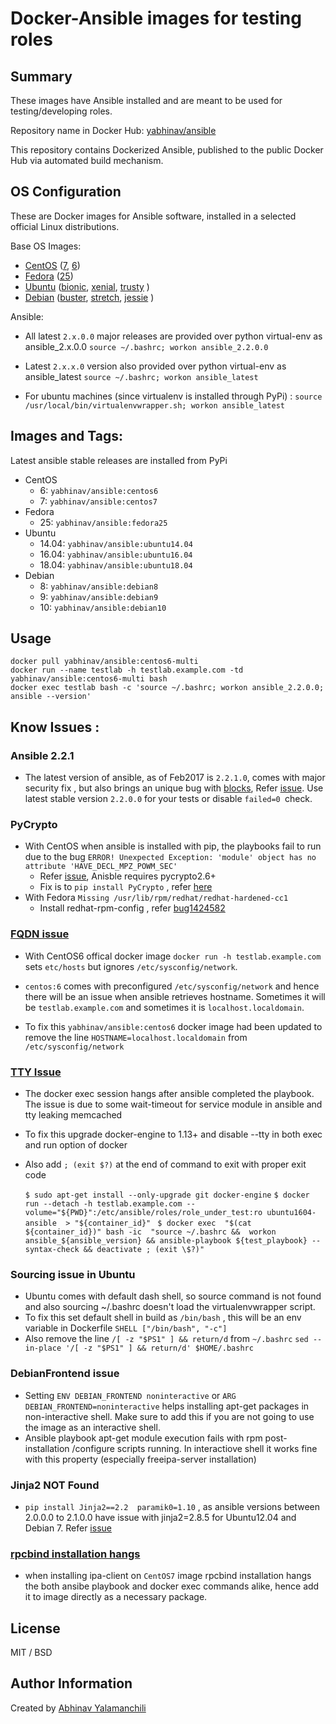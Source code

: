 # Docker-Ansible images for testing roles


## Summary

These images have Ansible installed and are meant to be used for testing/developing roles.

Repository name in Docker Hub: [yabhinav/ansible](https://hub.docker.com/r/yabhinav/ansible/)

This repository contains Dockerized Ansible, published to the public Docker Hub via automated build mechanism.


## OS Configuration

These are Docker images for Ansible software, installed in a selected official Linux distributions.

Base OS Images:

- [CentOS](https://hub.docker.com/_/centos/) ([7](centos/7/Dockerfile), [6](centos/6/Dockerfile))
- [Fedora](https://hub.docker.com/_/fedora/) ([25](fedora/25/Dockerfile))
- [Ubuntu](https://hub.docker.com/_/ubuntu/) ([bionic](ubuntu/18.04/Dockerfile), [xenial](ubuntu/16.04/Dockerfile), [trusty](ubuntu/14.04/Dockerfile) )
- [Debian](https://hub.docker.com/_/debian/) ([buster](debian/10), [stretch](debian/9), [jessie](debian/8) )

Ansible:

 - All latest `2.x.0.0` major releases are provided over python virtual-env as ansible_2.x.0.0
    `source ~/.bashrc; workon ansible_2.2.0.0`

 - Latest `2.x.x.0` version also provided over python virtual-env as ansible_latest
    `source ~/.bashrc; workon ansible_latest`

 - For ubuntu machines (since virtualenv is installed through PyPi) :
    `source /usr/local/bin/virtualenvwrapper.sh; workon ansible_latest`


## Images and Tags:

Latest ansible stable releases are installed from PyPi

- CentOS
    - 6: `yabhinav/ansible:centos6`
    - 7: `yabhinav/ansible:centos7`
- Fedora
    - 25: `yabhinav/ansible:fedora25`
- Ubuntu
    - 14.04: `yabhinav/ansible:ubuntu14.04`
    - 16.04: `yabhinav/ansible:ubuntu16.04`
    - 18.04: `yabhinav/ansible:ubuntu18.04`
- Debian
    - 8: `yabhinav/ansible:debian8`
    - 9: `yabhinav/ansible:debian9`
    - 10: `yabhinav/ansible:debian10`


## Usage

	docker pull yabhinav/ansible:centos6-multi
	docker run --name testlab -h testlab.example.com -td yabhinav/ansible:centos6-multi bash
	docker exec testlab bash -c 'source ~/.bashrc; workon ansible_2.2.0.0; ansible --version'



## Know Issues :

### Ansible 2.2.1

  -  The latest version of ansible, as of Feb2017 is `2.2.1.0`, comes with major security fix , but also brings an unique bug with [blocks](/Users/abhinav/code/MyProjects/docker-ansible-images/README.html), Refer [issue](https://github.com/ansible/ansible/issues/20736). Use latest stable version `2.2.0.0` for your tests or disable `failed=0 `check.

### PyCrypto

  - With CentOS when ansible is installed with pip, the playbooks fail to run due to the bug ```ERROR! Unexpected Exception: 'module' object has no attribute 'HAVE_DECL_MPZ_POWM_SEC'```
    * Refer [issue](https://bugs.launchpad.net/pycrypto/+bug/1206836), Anisble requires pycrypto2.6+
    * Fix is to ```pip install PyCrypto``` , refer [here](http://stackoverflow.com/questions/22941029/python-fabric-error-module-object-has-no-attribute-have-decl-mpz-powm-sec)
  - With Fedora `` Missing /usr/lib/rpm/redhat/redhat-hardened-cc1 ``
    * Install redhat-rpm-config , refer [bug1424582](https://bugs.launchpad.net/openstack-gate/+bug/1424582)


### [FQDN issue](https://github.com/docker/docker/issues/31199)

  - With CentOS6 offical docker image `docker run -h testlab.example.com` sets `etc/hosts` but ignores `/etc/sysconfig/network`.
  - `centos:6` comes with preconfigured `/etc/sysconfig/network` and hence there will be an issue when ansible retrieves hostname. Sometimes it will be `testlab.example.com` and sometimes it is `localhost.localdomain`.

  -  To fix this `yabhinav/ansible:centos6` docker image had been updated to remove the line `HOSTNAME=localhost.localdomain` from `/etc/sysconfig/network`

### [TTY Issue](https://github.com/ansible/ansible-modules-core/issues/2459)

  - The docker exec session hangs after ansible completed the playbook. The issue is due to some wait-timeout for service module in ansible and tty leaking memcached
  - To fix this upgrade docker-engine to 1.13+ and disable --tty in both exec and run option of docker
  - Also add `; (exit $?)` at the end of command to exit with proper exit code

      ``$ sudo apt-get install --only-upgrade git docker-engine``
      ``$ docker run --detach -h testlab.example.com --volume="${PWD}":/etc/ansible/roles/role_under_test:ro ubuntu1604-ansible  > "${container_id}"``
     `` $ docker exec  "$(cat ${container_id})" bash -ic  "source ~/.bashrc &&  workon ansible_${ansible_version} && ansible-playbook ${test_playbook} --syntax-check && deactivate ; (exit \$?)"``

### Sourcing issue in Ubuntu
  - Ubuntu comes with default dash shell, so source command is not found and also sourcing ~/.bashrc doesn't load the virtualenvwrapper script.
  - To fix this set default shell in build as `/bin/bash` , this will be an env variable in Dockerfile
    `` SHELL ["/bin/bash", "-c"]  ``
  - Also remove the line  `/[ -z "$PS1" ] && return/d`  from `~/.bashrc`
    `` sed --in-place '/[ -z "$PS1" ] && return/d' $HOME/.bashrc ``

### DebianFrontend issue

  - Setting ``ENV DEBIAN_FRONTEND noninteractive`` or `ARG DEBIAN_FRONTEND=noninteractive` helps installing apt-get packages in non-interactive shell. Make sure to add this if you are not going to use the image as an interactive shell.
  - Ansible playbook apt-get module execution fails with rpm post-installation /configure scripts running. In interactiove shell it works fine with this property (especially freeipa-server installation)

### Jinja2 NOT Found
  - `pip install Jinja2==2.2  paramik0=1.10` , as ansible versions between 2.0.0.0 to 2.1.0.0 have issue with jinja2=2.8.5 for Ubuntu12.04 and Debian 7. Refer [issue](http://stackoverflow.com/questions/37042675/how-to-install-ansible-in-virtualenv)

### [rpcbind installation hangs ](https://github.com/yabhinav/docker-ansible-images/issues/4)
  - when installing ipa-client on `CentOS7` image rpcbind installation  hangs the both ansibe playbook and docker exec  commands alike, hence add it to image directly as a necessary package.



## License

MIT / BSD


## Author Information

Created by [Abhinav Yalamanchili](https://yabhinav.github.com)
